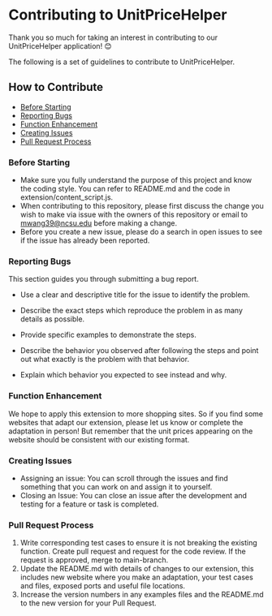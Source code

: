# Contributing to UnitPriceHelper

Thank you so much for taking an interest in contributing to our UnitPriceHelper application!
😊

The following is a set of guidelines to contribute to UnitPriceHelper.

## How to Contribute
  * [Before Starting](#before-starting)
  * [Reporting Bugs](#reporting-bugs)
  * [Function Enhancement](#function-enhancement)
  * [Creating Issues](#creating-issues)
  * [Pull Request Process](#pull-request-process)

### Before Starting
- Make sure you fully understand the purpose of this project and know the coding style. You can refer to README.md and the code in extension/content_script.js.
- When contributing to this repository, please first discuss the change you wish to make via issue with the owners of this repository or email to mwang39@ncsu.edu before making a change.
- Before you create a new issue, please do a search in open issues to see if the issue has already been reported. 
### Reporting Bugs

This section guides you through submitting a bug report. 

- Use a clear and descriptive title for the issue to identify the problem.

- Describe the exact steps which reproduce the problem in as many details as possible.

- Provide specific examples to demonstrate the steps. 

- Describe the behavior you observed after following the steps and point out what exactly is the problem with that behavior.

- Explain which behavior you expected to see instead and why.

### Function Enhancement
We hope to apply this extension to more shopping sites. So if you find some websites that adapt our extension, please let us know or complete the adaptation in person! But remember that the unit prices appearing on the website should be consistent with our existing format.
### Creating Issues
- Assigning an issue:
You can scroll through the issues and find something that you can work on and assign it to yourself.
- Closing an Issue:
You can close an issue after the development and testing for a feature or task is completed.

### Pull Request Process
1. Write corresponding test cases to ensure it is not breaking the existing function. Create pull request and request for the code review. If the request is approved, merge to main-branch.
2. Update the README.md with details of changes to our extension, this includes new website where you make an adaptation, your test cases and files, exposed ports and useful file locations.
3. Increase the version numbers in any examples files and the README.md to the new version for your Pull Request.







